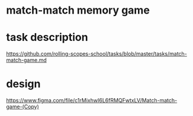 # match-match memory game

# task description

https://github.com/rolling-scopes-school/tasks/blob/master/tasks/match-match-game.md

# design

https://www.figma.com/file/c1rMixhwI6L6fRMQFwtxLV/Match-match-game-(Copy)
